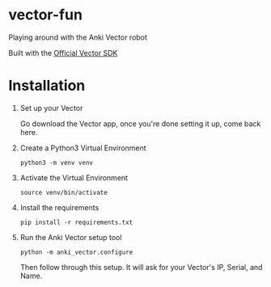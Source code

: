 # vector-fun
Playing around with the Anki Vector robot

Built with the [Official Vector SDK](https://github.com/anki/vector-python-sdk)


# Installation
1. Set up your Vector
  
    Go download the Vector app, once you're done setting it up, come back here.
1. Create a Python3 Virtual Environment

    `python3 -m venv venv`
    
1. Activate the Virtual Environment
    
    `source venv/bin/activate`
    
1. Install the requirements
    
    `pip install -r requirements.txt`
    
1. Run the Anki Vector setup tool
    
    `python -m anki_vector.configure`
    
    Then follow through this setup. It will ask for your Vector's IP, Serial, and Name.
